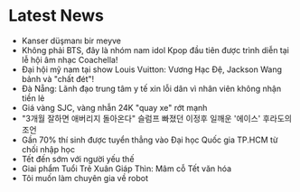 # Latest News
-  Kanser düşmanı bir meyve
-  Không phải BTS, đây là nhóm nam idol Kpop đầu tiên được trình diễn tại lễ hội âm nhạc Coachella!
-  Đại hội mỹ nam tại show Louis Vuitton: Vương Hạc Đệ, Jackson Wang bảnh và "chất đét"!
-  Đà Nẵng: Lãnh đạo trung tâm y tế xin lỗi dân vì nhân viên không nhận tiền lẻ
-  Giá vàng SJC, vàng nhẫn 24K "quay xe" rớt mạnh
-  "3개월 잘하면 애버리지 돌아온다" 슬럼프 빠졌던 이정후 일깨운 '에이스' 후라도의 조언
-  Gần 70% thí sinh được tuyển thẳng vào Đại học Quốc gia TP.HCM từ chối nhập học
-  Tết đến sớm với người yếu thế
-  Giai phẩm Tuổi Trẻ Xuân Giáp Thìn: Mâm cỗ Tết văn hóa
-  Tôi muốn làm chuyên gia về robot
